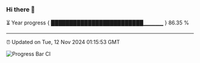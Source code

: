 ### Hi there 👋

⏳ Year progress { █████████████████████████▁▁▁▁▁ } 86.35 %

---

⏰ Updated on Tue, 12 Nov 2024 01:15:53 GMT

![Progress Bar CI](https://github.com/liununu/liununu/workflows/Progress%20Bar%20CI/badge.svg)
